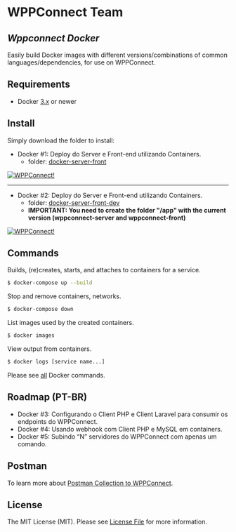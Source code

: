 # WPPConnect Team
## _Wppconnect Docker_

Easily build Docker images with different versions/combinations of common languages/dependencies, for use on WPPConnect.

## Requirements

* Docker [3.x](https://www.docker.com/get-started) or newer

## Install

Simply download the folder to install:

- Docker #1: Deploy do Server e Front-end utilizando Containers.
  - folder: [docker-server-front](./docker-server-front)

[![WPPConnect!](https://user-images.githubusercontent.com/3454381/120873436-708d7c00-c578-11eb-88db-ecf4af85ab4c.png)](https://youtu.be/TQJ4ID1vs_c)

---

- Docker #2: Deploy do Server e Front-end utilizando Containers.
  - folder: [docker-server-front-dev](./docker-server-front-dev)
  - **IMPORTANT: You need to create the folder "/app" with the current version (wppconnect-server and wppconnect-front)**

[![WPPConnect!](https://user-images.githubusercontent.com/3454381/121250198-d2e9c380-c87b-11eb-95a3-2b767d1c5622.png)](https://www.youtube.com/watch?v=kDHbf1TWkBw)

## Commands

Builds, (re)creates, starts, and attaches to containers for a service.
``` bash
$ docker-compose up --build
```

Stop and remove containers, networks.
``` bash
$ docker-compose down
```

List images used by the created containers.
``` bash
$ docker images
```

View output from containers.
``` bash
$ docker logs [service name...]
```

Please see [all](https://docs.docker.com/reference/) Docker commands.

## Roadmap (PT-BR)
- Docker #3: Configurando o Client PHP e Client Laravel para consumir os endpoints do WPPConnect.
- Docker #4: Usando webhook com Client PHP e MySQL em containers.
- Docker #5: Subindo “N” servidores do WPPConnect com apenas um comando.

## Postman
To learn more about [Postman Collection to WPPConnect](https://www.postman.com/hbdbim/workspace/wppconnect-server).

## License
The MIT License (MIT). Please see [License File](LICENSE.md) for more information.

